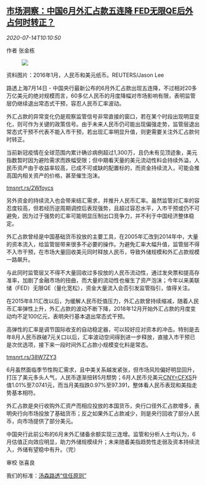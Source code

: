 <!--1594722193000-->
[市场洞察：中国6月外汇占款五连降 FED无限QE后外占何时转正？](https://cn.reuters.com/article/market-insight-china-june-fx-0714-idCNKCS24F13X)
------

<div><i>2020-07-14T10:10:50</i></div><div class="StandardArticleBody_body"><p>作者 张金栋 </p><div class="PrimaryAsset_container"><div class="Image_container" tabindex="-1"><figure class="Image_zoom" style="padding-bottom:"><div class="LazyImage_container LazyImage_dark" style="background-image:none"><img src="//s3.reutersmedia.net/resources/r/?m=02&amp;d=20200714&amp;t=2&amp;i=1525644425&amp;r=LYNXNPEG6D0LO&amp;w=600" aria-label="资料图片：2016年1月，人民币和美元纸币。REUTERS/Jason Lee"/><div class="LazyImage_image LazyImage_fallback" style="background-image:url(//s3.reutersmedia.net/resources/r/?m=02&amp;d=20200714&amp;t=2&amp;i=1525644425&amp;r=LYNXNPEG6D0LO&amp;w=600);background-position:center center;background-color:inherit"></div></div><div class="Image_expand-button" aria-label="Expand Image Slideshow" role="button" tabindex="0"></div></figure><figcaption><div class="Image_caption"><span>资料图片：2016年1月，人民币和美元纸币。REUTERS/Jason Lee</span></div></figcaption></div></div><p>路透上海7月14日 - 中国央行最新公布的6月外汇占款出现五连降，不过相对20多万亿美元的绝对规模而言，60多亿人民币的月度降幅对市场影响有限，表明监管层仍继续退出常态式干预，容忍人民币汇率波动。 </p><p>外汇占款的异常变化仍是观察监管信号非常直接的窗口，若在某个时段出现明显变化，则可作为关键的政策信号。由于未来人民币仍可能出现偏强走势，监管层退出常态式干预不代表不能入市干预，若出现汇率明显升值，则更需要关注外汇占款何时转正。 </p><p>当前新冠疫情在全球范围内累计确诊病例超过1,300万，且仍未有见顶迹象，美元指数暂时因为避险需求而跌幅受限；但中期看天量的美元流动性料会持续外溢，人民币资产由于收益率较高，已成不可或缺的配置标的，而资金持续流入，可能会推高国内相关资产的价格，甚至催生泡沫。 </p><p><a href="https://tmsnrt.rs/2Wfoycs">tmsnrt.rs/2Wfoycs</a> </p><p>另外资金的持续流入也会带来结汇需求，并推升人民币汇率。虽然监管对汇率的容忍度较高，但若经历逆周期调控后表现强势，且超过容忍水平，入市干预或仍不可避免，因为过于强势的汇率可能明显压制出口竞争力，并不利于中国经济整体稳定。 </p><p>外汇占款曾经是中国基础货币投放的主要工具，在2005年汇改到2014年中，大量的资本流入，给监管层带来很多不必要的操作。为避免汇率大幅升值，监管层不得不入市干预，在市场大量回收美元同时释放人民币，导致外储规模和外汇占款规模一路飙升。 </p><p>与此同时监管层又不得不大量回收过多投放的人民币流动性，通过发央票和提高存准率，加剧了金融市场的扭曲，而大量的流动性也催生了资产泡沫；今年以来美联储（FED）无限QE（量化宽松），资金大量流入会否引发监管指引，值得关注。 </p><p>在2015年8.11汇改以后，为缓解人民币贬值压力，外汇占款曾持续缩减，随着人民币汇率弹性上升，外汇占款的波动不断下降，2018年12月开始外汇占款的月度变动均不足100亿元，表明央行基本退出常态式干预。 </p><p>高弹性的汇率是调节国际收支的自动稳定器，可以较好应对资本的冲击。特别是去年8月人民币跌破7元关口以后，汇率波动空间得到进一步释放，直接入市干预已是次优选项，接下来一段时间外汇占款小规模变化料是常态。 </p><p><a href="https://tmsnrt.rs/38W7ZY3">tmsnrt.rs/38W7ZY3</a> </p><p>6月虽然面临季节性购汇需求，且中美关系越发紧张，但市场风险偏好明显回升，打压了美元多头人气，人民币逐渐扭转5月颓势；6月人民币兑美元<a href="/investing/currencies/quote?srcCurr=CNY&destCurr=USD">CNY=CFXS</a>升值1.01%至7.0741元，而当月美指跌0.97%至97.391，整体看人民币表现和美指走势基本相符。 </p><p>外汇占款是央行收购外汇资产而相应投放的本国货币，央行口径外汇占款增多，表明央行向市场投放了基础货币；反之如果外汇占款减少，则是央行回收了部分人民币，向市场提供了部分美元。     </p><p>中国央行此前公布的6月末外汇储备余额实现三连增。监管和分析人士均认为，6月估值正向效应明显，助力外储规模续升；未来随着美指趋势性走弱及资本持续流入，外储有望稳中有升。（完） </p><div class="Attribution_container"><div class="Attribution_attribution"><p class="Attribution_content">审校 张喜良 </p></div></div><div class="StandardArticleBody_trustBadgeContainer"><span class="StandardArticleBody_trustBadgeTitle">我们的标准：</span><span class="trustBadgeUrl"><a href="https://www.thomsonreuters.cn/content/dam/openweb/documents/pdf/china/brochures/about-us-1.pdf">汤森路透“信任原则”</a></span></div></div>
